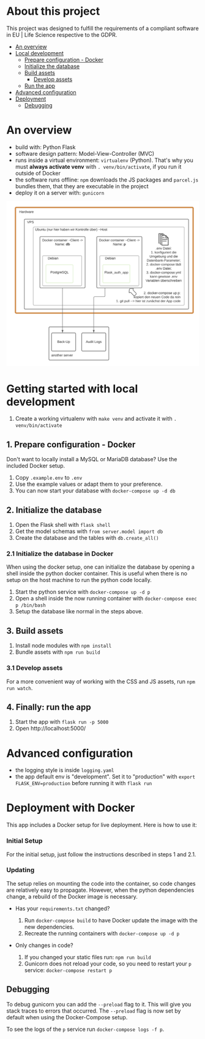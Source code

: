 # About this project

This project was designed to fulfill the requirements of a compliant software in EU | Life Science respective to the GDPR.

- [An overview](#overview)
- [Local development](#local_dev)
    - [Prepare configuration - Docker](#docker)
    - [Initialize the database](#init_database)
    - [Build assets](#build_assets)
        - [Develop assets](#develop_assets)
    - [Run the app](#run_app)
- [Advanced configuration](#advanced_config)
- [Deployment](#deployment)
    - [Debugging](#debugging)
  

<a name="overview"></a>
# An overview

-   build with: Python Flask
-   software design pattern: Model-View-Controller (MVC)
-   runs inside a virtual environment: `virtualenv` (Python). That's why you must **always activate venv** with `. venv/bin/activate`, if you run it outside of Docker 
-   the software runs offline: `npm` downloads the JS packages and `parcel.js` bundles them, that they are executable in the project
-   deploy it on a server with: `gunicorn`

![](project_overview.png)

<a name="local_dev"></a>
# Getting started with local development
1. Create a working virtualenv with `make venv` and activate it with `. venv/bin/activate`

<a name="docker"></a>
## 1. Prepare configuration - Docker
Don't want to locally install a MySQL or MariaDB database? Use the included Docker setup.

1. Copy `.example.env` to `.env`
2. Use the example values or adapt them to your preference.
3. You can now start your database with `docker-compose up -d db`

<a name="init_database"></a>
## 2. Initialize the database
1. Open the Flask shell with `flask shell`
2. Get the model schemas with `from server.model import db`
3. Create the database and the tables with `db.create_all()`

### 2.1 Initialize the database in Docker
When using the docker setup, one can initialize the database by opening a shell inside the python docker container. This
is useful when there is no setup on the host machine to run the python code locally.

1. Start the python service with `docker-compose up -d p`
2. Open a shell inside the now running container with `docker-compose exec p /bin/bash`
3. Setup the database like normal in the steps above.

<a name="build_assets"></a>
## 3. Build assets
1. Install node modules with `npm install`
2. Bundle assets with `npm run build`

<a name="develop_assets"></a>
### 3.1 Develop assets
For a more convenient way of working with the CSS and JS assets, run `npm run watch`.

<a name="run_app"></a>
## 4. Finally: run the app
1. Start the app with `flask run -p 5000`
2. Open http://localhost:5000/

<a name="advanced_config"></a>
# Advanced configuration
- the logging style is inside `logging.yaml`
- the app default env is "development". Set it to "production" with `export FLASK_ENV=production` before running it with `flask run`

<a name="deployment"></a>
# Deployment with Docker
This app includes a Docker setup for live deployment. Here is how to use it:

### Initial Setup
For the initial setup, just follow the instructions described in steps 1 and 2.1.

### Updating
The setup relies on mounting the code into the container, so code changes are relatively easy to propagate. However,
when the python dependencies change, a rebuild of the Docker image is necessary.

- Has your `requirements.txt` changed?
  1. Run `docker-compose build` to have Docker update the image with the new dependencies.
  2. Recreate the running containers with `docker-compose up -d p`    
  
- Only changes in code?
  1. If you changed your static files run: `npm run build`
  2. Gunicorn does not reload your code, so you need to restart your `p` service: `docker-compose restart p`

<a name="debugging"></a>
## Debugging
To debug gunicorn you can add the `--preload` flag to it. This will give you stack traces to errors that occurred. The
`--preload` flag is now set by default when using the Docker-Compose setup.

To see the logs of the `p` service run `docker-compose logs -f p`.
